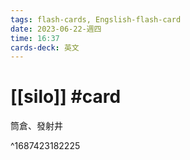 ```yaml
---
tags: flash-cards, Engslish-flash-card
date: 2023-06-22-週四
time: 16:37
cards-deck: 英文
---
```


# [[silo]] #card 
 筒倉、發射井
 
^1687423182225
